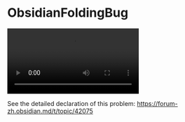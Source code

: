 # ObsidianFoldingBug
![Watch the video here](https://github.com/WhythZ-Debug/ObsidianFoldingBug/blob/main/issue.mp4)

See the detailed declaration of this problem: <https://forum-zh.obsidian.md/t/topic/42075>
